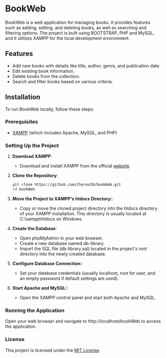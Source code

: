 # BookWeb

BookWeb is a web application for managing books. It provides features such as adding, editing, and deleting books, as well as searching and filtering options. The project is built using BOOTSTRAP, PHP and MySQL, and it utilizes XAMPP for the local development environment.

## Features

- Add new books with details like title, author, genre, and publication date.
- Edit existing book information.
- Delete books from the collection.
- Search and filter books based on various criteria.

## Installation

To run BookWeb locally, follow these steps:

### Prerequisites

- [XAMPP](https://www.apachefriends.org/download.html) (which includes Apache, MySQL, and PHP)

### Setting Up the Project

1. **Download XAMPP**: 
   - Download and install XAMPP from the official [website](https://www.apachefriends.org/download.html).

2. **Clone the Repository**:
   ```bash
   git clone https://github.com/Cheroo30/bookWeb.git
   cd bookWeb
   ```

3. **Move the Project to XAMPP's htdocs Directory:**: 
   - Copy or move the cloned project directory into the htdocs directory of your XAMPP installation. This directory is usually located at C:\xampp\htdocs on Windows.

4. **Create the Database**: 
   - Open phpMyAdmin in your web browser.
   - Create a new database named db-library.
   - Import the SQL file (db-library.sql) located in the project's root directory into the newly created database.
    
5. **Configure Database Connection:**: 
   - Set your database credentials (usually localhost, root for user, and an empty password if default settings are used).
     
6. **Start Apache and MySQL:**: 
   - Open the XAMPP control panel and start both Apache and MySQL.

### Running the Application

Open your web browser and navigate to http://localhost/bookWeb to access the application.

### License

This project is licensed under the [MIT License](LICENSE).
